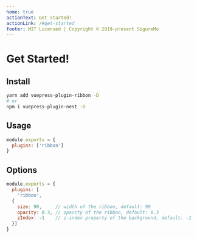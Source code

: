 ```yaml
---
home: true
actionText: Get started!
actionLink: /#get-started
footer: MIT Licensed | Copyright © 2019-present SigureMo
---
```


# Get Started!

## Install

``` bash
yarn add vuepress-plugin-ribbon -D
# or
npm i vuepress-plugin-nest -D
```

## Usage

``` javascript
module.exports = {
  plugins: ['ribbon']
}
```

## Options

``` js
module.exports = {
  plugins: [
    'ribbon',
  {
    size: 90,     // width of the ribbon, default: 90
    opacity: 0.3, // opacity of the ribbon, default: 0.3
    zIndex: -1    // z-index property of the background, default: -1
  }]
}
```
